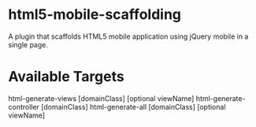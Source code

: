 html5-mobile-scaffolding
========================

A plugin that scaffolds HTML5 mobile application using jQuery mobile in a single page.

Available Targets
=================

html-generate-views [domainClass] [optional viewName]
html-generate-controller [domainClass]
html-generate-all [domainClass] [optional viewName]
